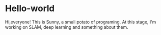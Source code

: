 # Hello-world

Hi,everyone!
This is Sunny, a small potato of programing.
At this stage, I'm working on SLAM, deep learning and something about them.
